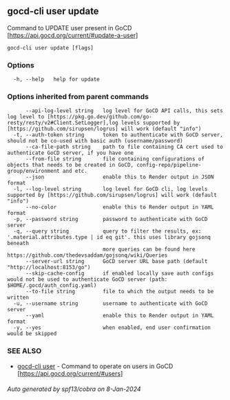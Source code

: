 ## gocd-cli user update

Command to UPDATE user present in GoCD [https://api.gocd.org/current/#update-a-user]

```
gocd-cli user update [flags]
```

### Options

```
  -h, --help   help for update
```

### Options inherited from parent commands

```
      --api-log-level string   log level for GoCD API calls, this sets log level to [https://pkg.go.dev/github.com/go-resty/resty/v2#Client.SetLogger],log levels supported by [https://github.com/sirupsen/logrus] will work (default "info")
  -t, --auth-token string      token to authenticate with GoCD server, should not be co-used with basic auth (username/password)
      --ca-file-path string    path to file containing CA cert used to authenticate GoCD server, if you have one
      --from-file string       file containing configurations of objects that needs to be created in GoCD, config-repo/pipeline-group/environment and etc.
      --json                   enable this to Render output in JSON format
  -l, --log-level string       log level for GoCD cli, log levels supported by [https://github.com/sirupsen/logrus] will work (default "info")
      --no-color               enable this to Render output in YAML format
  -p, --password string        password to authenticate with GoCD server
  -q, --query string           query to filter the results, ex: '.material.attributes.type | id eq git'. this uses library gojsonq beneath
                               more queries can be found here https://github.com/thedevsaddam/gojsonq/wiki/Queries
      --server-url string      GoCD server URL base path (default "http://localhost:8153/go")
      --skip-cache-config      if enabled locally save auth configs would not be used to authenticate GoCD server (path: $HOME/.gocd/auth_config.yaml)
      --to-file string         file to which the output needs to be written
  -u, --username string        username to authenticate with GoCD server
      --yaml                   enable this to Render output in YAML format
  -y, --yes                    when enabled, end user confirmation would be skipped
```

### SEE ALSO

* [gocd-cli user](gocd-cli_user.md)	 - Command to operate on users in GoCD [https://api.gocd.org/current/#users]

###### Auto generated by spf13/cobra on 8-Jan-2024
